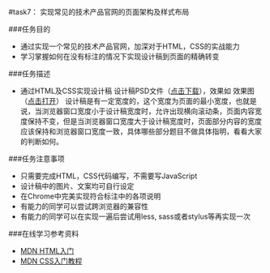 #task7： 实现常见的技术产品官网的页面架构及样式布局

###任务目的

+	通过实现一个常见的技术产品官网，加深对于HTML，CSS的实战能力
+   学习掌握如何在没有标注的情况下实现设计稿到页面的精确转变



###任务描述
*	通过HTML及CSS实现设计稿 设计稿PSD文件（[点击下载](http://7xrp04.com1.z0.glb.clouddn.com/task_1_7_1.psd)），效果如 效果图（[点击打开](http://7xrp04.com1.z0.glb.clouddn.com/task_1_7_2.jpg)）
    设计稿是有一定宽度的，这个宽度为页面的最小宽度，也就是说，当浏览器窗口宽度小于设计稿宽度时，允许出现横向滚动条，页面内容宽度保持不变，但是当浏览器窗口宽度大于设计稿宽度时，页面部分内容的宽度应该保持和浏览器窗口宽度一致，具体哪些部分题目不做具体指明，看看大家的判断如何。


###任务注意事项

* 	只需要完成HTML，CSS代码编写，不需要写JavaScript
* 	设计稿中的图片、文案均可自行设定
*	在Chrome中完美实现符合标注中的各项说明
*	有能力的同学可以尝试跨浏览器的兼容性
*	有能力的同学可以在实现一遍后尝试用less, sass或者stylus等再实现一次


###在线学习参考资料

* [MDN HTML入门](https://developer.mozilla.org/zh-CN/docs/Web/Guide/HTML/Introduction)
* [MDN CSS入门教程](https://developer.mozilla.org/zh-CN/docs/Web/Guide/CSS/Getting_started)


